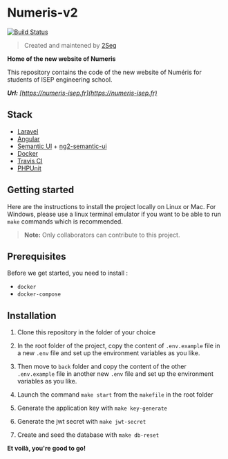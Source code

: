 # Numeris-v2

[![Build Status](https://travis-ci.org/2Seg/numeris-v2.svg?branch=master)](https://travis-ci.org/2Seg/numeris-v2.svg?branch=master)

> Created and maintened by [2Seg](https://github.com/2Seg)

**Home of the new website of Numeris**

This repository contains the code of the new website of Numéris for students of ISEP engineering school.

***Url:** [https://numeris-isep.fr](https://numeris-isep.fr)*

## Stack

- [Laravel](https://laravel.com/docs/5.8)
- [Angular](https://v7.angular.io/docs)
- [Semantic UI](https://semantic-ui.com/introduction/getting-started.html) + [ng2-semantic-ui](https://edcarroll.github.io/ng2-semantic-ui/#/getting-started)
- [Docker](https://docs.docker.com/)
- [Travis CI](https://travis-ci.org/2Seg/numeris-v2)
- [PHPUnit](https://phpunit.readthedocs.io/en/7.0/)

## Getting started

Here are the instructions to install the project locally on Linux or Mac. For Windows, please use a linux terminal emulator if you want to be able to run `make` commands which is recommended.
> **Note:** Only collaborators can contribute to this project.

## Prerequisites

Before we get started, you need to install :
- `docker`
- `docker-compose`

## Installation

1. Clone this repository in the folder of your choice

2. In the root folder of the project, copy the content of `.env.example` file in a new `.env` file and set up the environment variables as you like.

3. Then move to `back` folder and copy the content of the other `.env.example` file in another new `.env` file and set up the environment variables as you like.

4. Launch the command `make start` from the `makefile` in the root folder

5. Generate the application key with `make key-generate`

6. Generate the jwt secret with `make jwt-secret`

7. Create and seed the database with `make db-reset`

**Et voilà, you're good to go!**
